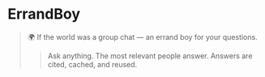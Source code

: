 # ErrandBoy
> 🌍 If the world was a group chat — an errand boy for your questions.
> > Ask anything. The most relevant people answer. Answers are cited, cached, and reused.  
